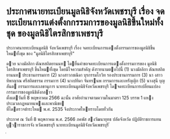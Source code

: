 
# ประกาศนายทะเบียนมูลนิธิจังหวัดเพชรบุรี เรื่อง จดทะเบียนการแต่งตั้งกกรรมการของมูลนิธิขึ้นใหม่ทั้งชุด ของมูลนิธิไตรสิกขาเพชรบุรี
      
      

      
      

ประกาศนายทะเบียนมูลนิธิ 
จังหวัดเพชรบุรี 
เรื่อง   จดทะเบียนการแตงตั้งกรรมการของมูลนิธิขึ้นใหมทั้งชุด 
ของ  "มูลนิธิไตรสิกขาเพชรบุรี" 
 
 
ดวย  นางมัลลิกา  ตัณฑสถิตยานนท  ไดยื่นคําขอจดทะเบียนการแตงตั้งกรรมการของ 
มูลนิธิไตรสิกขาเพชรบุรี  ขึ้นใหมทั้งชุด  โดยมีใจความสําคัญ  ดังรายนามตอไปนี้ 
(1)   นางมัลลิกา  ตัณฑสถิตยานนท ประธานกรรมการ 
(2)   นางสาวกชณิดา  บุรกรรมโกวิท รองประธานกรรมการ 
(3)   นา งสาวทิพาญาณ  ศรีสถิตธรรม กรรมการ 
(4)   นางปทิดา  จันทรนพ กรรมการและเหรัญญิก 
(5)   นางสุนี  บุญสันต กรรมการและเลขานุการ 
นายทะเบียนมูลนิธิจังหวัดเพชรบุรี  ไดจดทะเบียนการเปลี่ยนแปลงกรรมการของมูลนิธิดังกลาว   
ตั้งแตวันที่     8  พฤษภาคม  2566 
ฉะนั้น  อาศัยอํานาจตามความในมาตรา  125  บรรพ  1  แหงประมวลกฎหมายแพงและพาณิชย   
ที่ไดตรวจชําระใหม  พ.ศ.  2535  จึงประกาศใหทราบโดยทั่วกัน 
 
ประกาศ  ณ  วันที่  8  พฤษภาคม  พ.ศ.  2566 
ภคพัส  สงวัฒนายุทธ 
ปลัดจังหวัด  ปฏิบัติราชการแทน 
ผูวาราชการจัง   หวัดเพชรบุรี 
นายทะเบียนมูลนิธิจังหวัดเพชรบุรี 
้
 
่
 